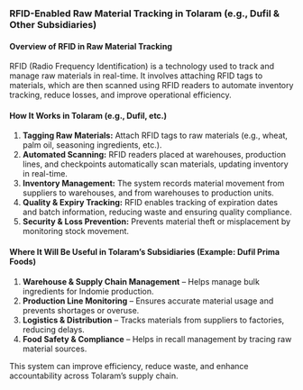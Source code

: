 
### **RFID-Enabled Raw Material Tracking in Tolaram (e.g., Dufil & Other Subsidiaries)**

#### **Overview of RFID in Raw Material Tracking**

RFID (Radio Frequency Identification) is a technology used to track and manage raw materials in real-time. It involves attaching RFID tags to materials, which are then scanned using RFID readers to automate inventory tracking, reduce losses, and improve operational efficiency.

#### **How It Works in Tolaram (e.g., Dufil, etc.)**

1.  **Tagging Raw Materials:** Attach RFID tags to raw materials (e.g., wheat, palm oil, seasoning ingredients, etc.).
2.  **Automated Scanning:** RFID readers placed at warehouses, production lines, and checkpoints automatically scan materials, updating inventory in real-time.
3.  **Inventory Management:** The system records material movement from suppliers to warehouses, and from warehouses to production units.
4.  **Quality & Expiry Tracking:** RFID enables tracking of expiration dates and batch information, reducing waste and ensuring quality compliance.
5.  **Security & Loss Prevention:** Prevents material theft or misplacement by monitoring stock movement.

#### **Where It Will Be Useful in Tolaram’s Subsidiaries (Example: Dufil Prima Foods)**

1.  **Warehouse & Supply Chain Management** – Helps manage bulk ingredients for Indomie production.
2.  **Production Line Monitoring** – Ensures accurate material usage and prevents shortages or overuse.
3.  **Logistics & Distribution** – Tracks materials from suppliers to factories, reducing delays.
4.  **Food Safety & Compliance** – Helps in recall management by tracing raw material sources.

This system can improve efficiency, reduce waste, and enhance accountability across Tolaram’s supply chain.